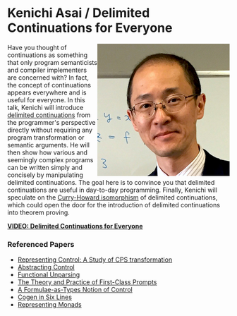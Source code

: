 # Kenichi Asai / Delimited Continuations for Everyone

<img src="../../assets/Kenichi.jpg" align="right">

Have you thought of continuations as something that only program semanticists and compiler implementers are concerned with? In fact, the concept of continuations appears everywhere and is useful for everyone. In this talk, Kenichi will introduce [delimited continuations](https://en.wikipedia.org/wiki/Delimited_continuation) from the programmer's perspective directly without requiring any program transformation or semantic arguments. He will then show how various and seemingly complex programs can be written simply and concisely by manipulating delimited continuations. The goal here is to convince you that delimited continuations are useful in day-to-day programming. Finally, Kenichi will speculate on the [Curry-Howard isomorphism](http://disi.unitn.it/~bernardi/RSISE11/Papers/curry-howard.pdf) of delimited continuations, which could open the door for the introduction of delimited continuations into theorem proving.


**[VIDEO: Delimited Continuations for Everyone](https://youtu.be/QNM-njddhIw)**

### Referenced Papers

* [Representing Control: A Study of CPS transformation](https://www.cs.uoregon.edu/research/summerschool/summer09/lectures/danvy-filinski-mscs92.ps)
* [Abstracting Control](https://pdfs.semanticscholar.org/9c0b/89b500328aac8f8501c03166b291d740b4a7.pdf)
* [Functional Unparsing](http://www.brics.dk/RS/98/12/BRICS-RS-98-12.pdf)
* [The Theory and Practice of First-Class Prompts](http://www.cs.tufts.edu/~nr/cs257/archive/matthias-felleisen/prompts.pdf)
* [A Formulae-as-Types Notion of Control](https://pdfs.semanticscholar.org/3269/b62bc0ff84dc5fdcc6153094704b98799f67.pdf)
* [Cogen in Six Lines](http://citeseerx.ist.psu.edu/viewdoc/download?doi=10.1.1.51.7918&rep=rep1&type=pdf)
* [Representing Monads](http://citeseerx.ist.psu.edu/viewdoc/download?doi=10.1.1.43.8213&rep=rep1&type=pdf)
